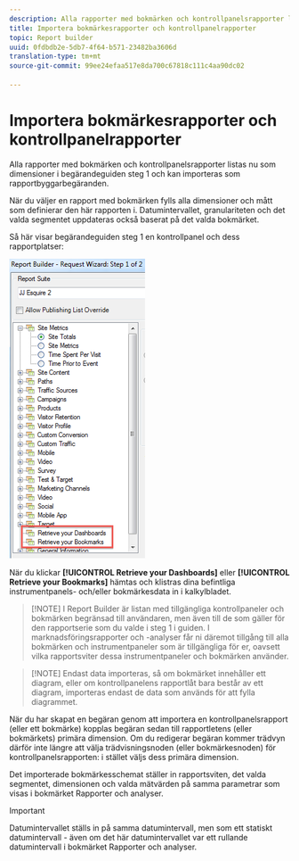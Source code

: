 ```yaml
---
description: Alla rapporter med bokmärken och kontrollpanelsrapporter listas nu som dimensioner i begärandeguiden steg 1 och kan importeras som rapportbyggarbegäranden.
title: Importera bokmärkesrapporter och kontrollpanelrapporter
topic: Report builder
uuid: 0fdbdb2e-5db7-4f64-b571-23482ba3606d
translation-type: tm+mt
source-git-commit: 99ee24efaa517e8da700c67818c111c4aa90dc02

---
```



# Importera bokmärkesrapporter och kontrollpanelrapporter

Alla rapporter med bokmärken och kontrollpanelsrapporter listas nu som dimensioner i begärandeguiden steg 1 och kan importeras som rapportbyggarbegäranden.

När du väljer en rapport med bokmärken fylls alla dimensioner och mått som definierar den här rapporten i. Datumintervallet, granulariteten och det valda segmentet uppdateras också baserat på det valda bokmärket.

Så här visar begärandeguiden steg 1 en kontrollpanel och dess rapportplatser:

![](assets/import_dashboard_reportlet.png)

När du klickar **[!UICONTROL Retrieve your Dashboards]** eller **[!UICONTROL Retrieve your Bookmarks]** hämtas och klistras dina befintliga instrumentpanels- och/eller bokmärkesdata in i kalkylbladet.

> [!NOTE] I Report Builder är listan med tillgängliga kontrollpaneler och bokmärken begränsad till användaren, men även till de som gäller för den rapportserie som du valde i steg 1 i guiden. I marknadsföringsrapporter och -analyser får ni däremot tillgång till alla bokmärken och instrumentpaneler som är tillgängliga för er, oavsett vilka rapportsviter dessa instrumentpaneler och bokmärken använder.

> [!NOTE] Endast data importeras, så om bokmärket innehåller ett diagram, eller om kontrollpanelens rapportlåt bara består av ett diagram, importeras endast de data som används för att fylla diagrammet.

När du har skapat en begäran genom att importera en kontrollpanelsrapport (eller ett bokmärke) kopplas begäran sedan till rapportletens (eller bokmärkets) primära dimension. Om du redigerar begäran kommer trädvyn därför inte längre att välja trädvisningsnoden (eller bokmärkesnoden) för kontrollpanelsrapporten: i stället väljs dess primära dimension.

Det importerade bokmärkesschemat ställer in rapportsviten, det valda segmentet, dimensionen och valda mätvärden på samma parametrar som visas i bokmärket Rapporter och analyser.

>[!IMPORTANT]
>
>Datumintervallet ställs in på samma datumintervall, men som ett statiskt datumintervall - även om det här datumintervallet var ett rullande datumintervall i bokmärket Rapporter och analyser.

